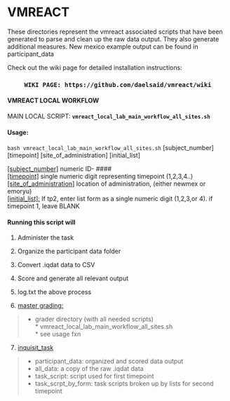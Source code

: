 # VMREACT

These directories represent the vmreact associated scripts that have been generated to parse and clean up the raw data output. They also generate additional measures. New mexico example output can be found in participant_data  

Check out the wiki page for detailed installation instructions:  

### <center>**`WIKI PAGE: https://github.com/daelsaid/vmreact/wiki`**</center>  


#### VMREACT LOCAL WORKFLOW  

MAIN LOCAL SCRIPT: **`vmreact_local_lab_main_workflow_all_sites.sh`**  

#### Usage:
`bash vmreact_local_lab_main_workflow_all_sites.sh` [subject_number] [timepoint] [site_of_administration] [initial_list]  

<u>[subject_number]</u> numeric ID- ####  
<u>[timepoint]</u> single numeric digit representing timepoint (1,2,3,4..)  
<u>[site_of_administration]</u> location of administration, (either newmex or emoryu)  
<u>[initial_list]:</u> If tp2, enter list form as a single numeric digit (1,2,3,or 4). if timepoint 1, leave BLANK  

#### **Running this script will**

1. Administer the task  
2. Organize the participant data folder  
3. Convert .iqdat data to CSV  
4. Score and generate all relevant output  
5. log.txt the above process  

6. <u>master grading:</u>
> * grader directory (with all needed scripts)  
	* vmreact_local_lab_main_workflow_all_sites.sh  
		* see usage fxn  

7. <u>inquisit_task</u>  
>	* participant_data: organized and scored data output  
>	* all_data: a copy of the raw .iqdat data  
>	* task_script: script used for first timepoint  
>	* task_scrpt_by_form: task scripts broken up by lists for second timepoint  

